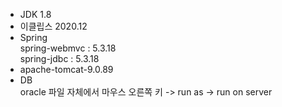 - JDK 1.8
- 이클립스 2020.12
- Spring <br>
   spring-webmvc :  5.3.18 <br>
   spring-jdbc : 5.3.18
- apache-tomcat-9.0.89
- DB <br>
   oracle
파일 자체에서 마우스 오른쪽 키 -> run as -> run on server
     
